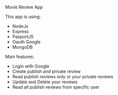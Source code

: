 Movie Review App

This app is using:
  - NodeJs
  - Express
  - PasportJS
  - Oauth Google
  - MongoDB

Main features:
  - Login with Google
  - Create publish and private review
  - Read publish reviews only or your private reviews
  - Update and Delete your reviews
  - Read all publish reviews from specific user
